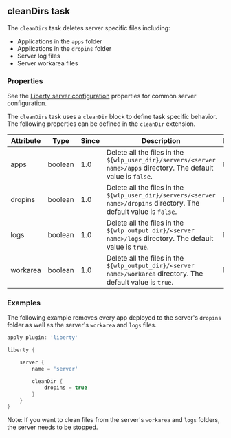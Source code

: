 ## cleanDirs task
The `cleanDirs` task deletes server specific files including:
* Applications in the `apps` folder
* Applications in the `dropins` folder
* Server log files  
* Server workarea files

### Properties

See the [Liberty server configuration](libertyExtensions.md#liberty-server-configuration) properties for common server configuration.

The `cleanDirs` task uses a `cleanDir` block to define task specific behavior. The following properties can be defined in the `cleanDir` extension.

| Attribute | Type | Since | Description | Required |
| --------- | ---- | ----- | ----------- | ---------|
| apps | boolean | 1.0 | Delete all the files in the `${wlp_user_dir}/servers/<server name>/apps` directory. The default value is `false`. | No |
| dropins | boolean | 1.0 | Delete all the files in the `${wlp_user_dir}/servers/<server name>/dropins` directory. The default value is `false`. | No |
| logs | boolean | 1.0 | Delete all the files in the `${wlp_output_dir}/<server name>/logs` directory. The default value is `true`. | No |
| workarea | boolean | 1.0 | Delete all the files in the `${wlp_output_dir}/<server name>/workarea` directory. The default value is `true`. | No |

### Examples

The following example removes every app deployed to the server's `dropins` folder as well as the server's `workarea` and `logs` files.

```groovy
apply plugin: 'liberty'

liberty {

    server {
        name = 'server'

        cleanDir {
            dropins = true
        }
    }
}
```
Note: If you want to clean files from the server's `workarea` and `logs` folders, the server needs to be stopped.
